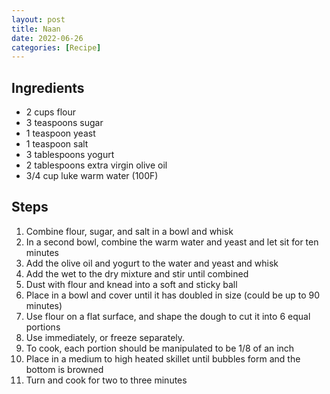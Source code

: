 ```yaml
---
layout: post
title: Naan
date: 2022-06-26
categories: [Recipe]
---
```


## Ingredients

* 2 cups flour
* 3 teaspoons sugar
* 1 teaspoon yeast
* 1 teaspoon salt
* 3 tablespoons yogurt
* 2 tablespoons extra virgin olive oil
* 3/4 cup luke warm water (100F)

## Steps

1. Combine flour, sugar, and salt in a bowl and whisk
1. In a second bowl, combine the warm water and yeast and let sit for ten minutes
1. Add the olive oil and yogurt to the water and yeast and whisk
1. Add the wet to the dry mixture and stir until combined
1. Dust with flour and knead into a soft and sticky ball
1. Place in a bowl and cover until it has doubled in size (could be up to 90 minutes)
1. Use flour on a flat surface, and shape the dough to cut it into 6 equal portions
1. Use immediately, or freeze separately.
1. To cook, each portion should be manipulated to be 1/8 of an inch
1. Place in a medium to high heated skillet until bubbles form and the bottom is browned
1. Turn and cook for two to three minutes

